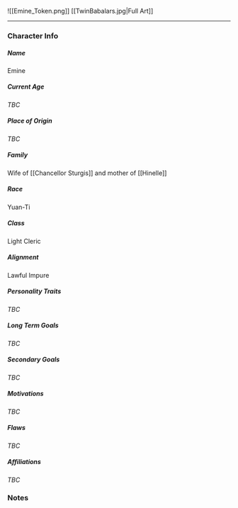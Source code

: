 ![[Emine_Token.png]]
[[TwinBabalars.jpg|Full Art]]

---
### Character Info

##### Name 
Emine 

##### Current Age
*TBC*

##### Place of Origin
*TBC*

##### Family
Wife of [[Chancellor Sturgis]] and mother of [[Hinelle]]

##### Race
Yuan-Ti

##### Class
Light Cleric

##### Alignment
Lawful Impure

##### Personality Traits
*TBC*

##### Long Term Goals
*TBC*

##### Secondary Goals
*TBC*

##### Motivations
*TBC*

##### Flaws
*TBC*

##### Affiliations
*TBC*

### Notes